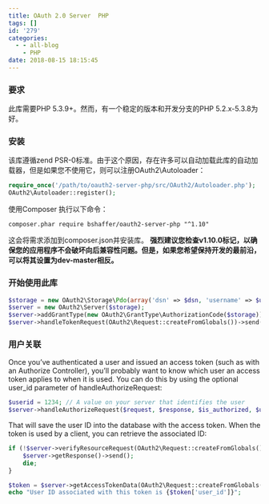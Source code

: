 ```yaml
---
title: OAuth 2.0 Server  PHP
tags: []
id: '279'
categories:
  - - all-blog
    - PHP
date: 2018-08-15 18:15:45
---
```


### 要求

此库需要PHP 5.3.9+。然而，有一个稳定的版本和开发分支的PHP 5.2.x-5.3.8为好。

### 安装

该库遵循zend PSR-0标准。由于这个原因，存在许多可以自动加载此库的自动加载器，但是如果您不使用它，则可以注册OAuth2\\Autoloader：

```php
require_once('/path/to/oauth2-server-php/src/OAuth2/Autoloader.php');
OAuth2\Autoloader::register();
```

使用Composer 执行以下命令：

```shell
composer.phar require bshaffer/oauth2-server-php "^1.10"
```

这会将需求添加到composer.json并安装库。 **强烈建议您检查v1.10.0标记，以确保您的应用程序不会破坏向后兼容性问题。但是，如果您希望保持开发的最前沿，可以将其设置为dev-master相反。**

### 开始使用此库

```php
$storage = new OAuth2\Storage\Pdo(array('dsn' => $dsn, 'username' => $username, 'password' => $password));
$server = new OAuth2\Server($storage);
$server->addGrantType(new OAuth2\GrantType\AuthorizationCode($storage)); // or any grant type you like!
$server->handleTokenRequest(OAuth2\Request::createFromGlobals())->send();
```

### 用户关联

Once you’ve authenticated a user and issued an access token (such as with an Authorize Controller), you’ll probably want to know which user an access token applies to when it is used. You can do this by using the optional user\_id parameter of handleAuthorizeRequest:

```php
$userid = 1234; // A value on your server that identifies the user
$server->handleAuthorizeRequest($request, $response, $is_authorized, $userid);
```

That will save the user ID into the database with the access token. When the token is used by a client, you can retrieve the associated ID:

```php
if (!$server->verifyResourceRequest(OAuth2\Request::createFromGlobals())) {
    $server->getResponse()->send();
    die;
}

$token = $server->getAccessTokenData(OAuth2\Request::createFromGlobals());
echo "User ID associated with this token is {$token['user_id']}";
```